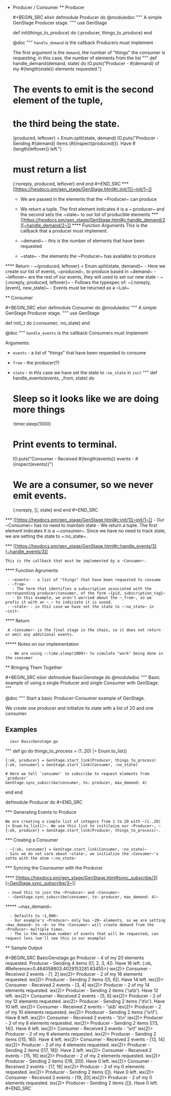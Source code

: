 * Producer / Consumer 
** Producer

   #+BEGIN_SRC elixir
defmodule Producer do
  @moduledoc """
  A simple GenStage Producer stage.
  """
  use GenStage

  def init(things_to_produce) do
    {:producer, things_to_produce}
  end

  @doc """
  `handle_demand` is the callback Producers must implement 

  The first argument is the `demand`, the number of "things" the consumer is requesting; in this case, the number of elements from the list 
  """
  def handle_demand(demand, state)  do
    IO.puts("Producer - #{demand} of my #{length(state)} elements requested.")

    # The events to emit is the second element of the tuple,
    # the third being the state.
    {produced, leftover} = Enum.split(state, demand)
    IO.puts("Producer - Sending #{demand} items (#{inspect(produced)}). Have #{length(leftover)} left.")

    # must return a list
    {:noreply, produced, leftover}
  end
end
   #+END_SRC
*** [[https://hexdocs.pm/gen_stage/GenStage.html#c:init/1][~init/1~]]
    - We are passed in the elements that the ~Producer~ can produce
    - We return a tuple. The first element indicates it is a ~:producer~ and the second sets the ~state~ to our list of producible elements
*** [[https://hexdocs.pm/gen_stage/GenStage.html#c:handle_demand/2][~handle_demand/2~]] 
**** Function Arguments
     This is the callback that a producer must implement. 

     - ~demand~ - this is the number of elements that have been requested 
     - ~state~ - the elements the ~Producer~ has available to produce

**** Return
     - ~{produced, leftover} = Enum.split(state, demand)~
       - Here we create our list of events, ~produced~, to produce based in ~demand~ 
       - ~leftover~ are the rest of our events, they will used to set our new state
     - ~{:noreply, produced, leftover}~
       - Follows the typespec of: ~{:noreply, [event], new_state}~
         - Events must be returned as a ~List~


** Consumer  

   #+BEGIN_SRC elixir
defmodule Consumer do
  @moduledoc """
  A simple GenStage Producer stage.
  """
  use GenStage

  def init(_) do
    {:consumer, :no_state}
  end

  @doc """
  `handle_events` is the callback Consumers must implement 

  Arguments:

  - `events` - a list of "things" that have been requested to consume
  - `from` - the producer(?)
  - `state` - in this case we have set the state to `:no_state` in `init`
  """
  def handle_events(events, _from, state) do
    # Sleep so it looks like we are doing more things 
    :timer.sleep(1000)

    # Print events to terminal.
    IO.puts("Consumer - Received #{length(events)} events - #{inspect(events)}")

    # We are a consumer, so we never emit events.
    {:noreply, [], state}
  end
end
   #+END_SRC

*** [[https://hexdocs.pm/gen_stage/GenStage.html#c:init/1][~init/1~]]
    - Our ~Consumer~ has no need to maintain state
    - We return a tuple. The first element indicates it is a ~:consumer~. Since we have no need to track state, we are setting the state to ~:no_state~.

*** [[https://hexdocs.pm/gen_stage/GenStage.html#c:handle_events/3][~handle_events/3]] 
     
    This is the callback that must be implemented by a ~Consumer~.

**** Function Agruments 

     - ~events~ - a list of "things" that have been requested to consume
     - ~from~ 
       - The term that identifies a subscription associated with the corresponding producer/consumer, of the form ~{pid, subscription_tag}~
       - In this example, we aren't worried about the ~_from~, so we prefix it with an ~_~ to indiciate it is uused.
     - ~state~ - in this case we have set the state to ~:no_state~ in ~init~

**** Return

     A ~Consumer~ is the final stage in the chain, so it does not return or emit any additional events. 

     
*****  Notes on our implementation 

      - We are using ~:time.sleep(1000)~ to simulate "work" being done in the consumer


** Bringing Them Together

   #+BEGIN_SRC elixir
defmodule BasicGenstage do
  @moduledoc """
  Basic example of using a single Producer and single Consumer 
  with GenStage.
  """

  @doc """
  Start a basic Producer-Consumer example of GenStage.

  We create one producer and initialize its state with a list of 20
  and one consumer.
  

  ## Examples

      iex> BasicGenstage.go

  """
  def go do
    things_to_process =
      (1..20)
      |> Enum.to_list()

    {:ok, producer} = GenStage.start_link(Producer, things_to_process)
    {:ok, consumer} = GenStage.start_link(Consumer, :no_state)

    # Here we tell `consumer` to subscribe to request elements from `producer`
    GenStage.sync_subscribe(consumer, to: producer, max_demand: 4)
  end
end

defmodule Producer do
   #+END_SRC

*** Generating Events to Produce

    We are creating a simple list of integers from 1 to 20 with ~(1..20) |> Enum.to_list()~. We use this list to initilaize our ~Producer~, ~{:ok, producer} = GenStage.start_link(Producer, things_to_process)~. 

*** Creating a Consumer

    - ~{:ok, consumer} = GenStage.start_link(Consumer, :no_state)~
    - Sinc we do not care about ~state~, we initialize the ~Consumer~'s satte with the atom ~:no_state~

*** Syncing the Counsumer with the Producer 

 
**** [[https://hexdocs.pm/gen_stage/GenStage.html#sync_subscribe/3][~GenStage.sync_subscribe/3~]]

     - Used this to join the ~Producer~ and ~Consumer~
     - ~GenStage.sync_subscribe(consumer, to: producer, max_demand: 4)~

***** ~max_demand~

      - Defaults to ~1,000~
      - Our example's ~Producer~ only has ~20~ elements, so we are setting ~max_demand~ to ~4~ so the ~Consumer~ will create demand from the ~Producer~ multiple times.
      - The is the maximum number of events that will be requested; can request less (we'll see this in our example)


** Sample Output

   #+BEGIN_SRC 
BasicGenstage.go
Producer - 4 of my 20 elements requested.
Producer - Sending 4 items ([1, 2, 3, 4]). Have 16 left.
{:ok, #Reference<0.464058803.4029153281.83455>}
iex(2)> Consumer - Received 2 events - [1, 2]
iex(2)> Producer - 2 of my 16 elements requested.
iex(2)> Producer - Sending 2 items ([5, 6]). Have 14 left.
iex(2)> Consumer - Received 2 events - [3, 4]
iex(2)> Producer - 2 of my 14 elements requested.
iex(2)> Producer - Sending 2 items ('\a\b'). Have 12 left.
iex(2)> Consumer - Received 2 events - [5, 6]
iex(2)> Producer - 2 of my 12 elements requested.
iex(2)> Producer - Sending 2 items ('\t\n'). Have 10 left.
iex(2)> Consumer - Received 2 events - '\a\b'
iex(2)> Producer - 2 of my 10 elements requested.
iex(2)> Producer - Sending 2 items ('\v\f'). Have 8 left.
iex(2)> Consumer - Received 2 events - '\t\n'
iex(2)> Producer - 2 of my 8 elements requested.
iex(2)> Producer - Sending 2 items ([13, 14]). Have 6 left.
iex(2)> Consumer - Received 2 events - '\v\f'
iex(2)> Producer - 2 of my 6 elements requested.
iex(2)> Producer - Sending 2 items ([15, 16]). Have 4 left.
iex(2)> Consumer - Received 2 events - [13, 14]
iex(2)> Producer - 2 of my 4 elements requested.
iex(2)> Producer - Sending 2 items ([17, 18]). Have 2 left.
iex(2)> Consumer - Received 2 events - [15, 16]
iex(2)> Producer - 2 of my 2 elements requested.
iex(2)> Producer - Sending 2 items ([19, 20]). Have 0 left.
iex(2)> Consumer - Received 2 events - [17, 18]
iex(2)> Producer - 2 of my 0 elements requested.
iex(2)> Producer - Sending 2 items ([]). Have 0 left.
iex(2)> Consumer - Received 2 events - [19, 20]
iex(2)> Producer - 2 of my 0 elements requested.
iex(2)> Producer - Sending 2 items ([]). Have 0 left.
   #+END_SRC
